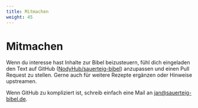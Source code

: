```yaml
---
title: Mitmachen
weight: 45
---
```


# Mitmachen

Wenn du interesse hast Inhalte zur Bibel beizusteuern, fühl dich eingeladen den Text auf GitHub ([NodyHub/sauerteig-bibel](https://github.com/NodyHub/sauerteig-bibel/tree/main/content)) anzupassen und einen Pull Request zu stellen. Gerne auch für weitere Rezepte ergänzen oder Hinweise upstreamen. 

Wenn GitHub zu kompliziert ist, schreib einfach eine Mail an jan@sauerteig-bibel.de.